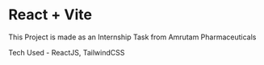 # React + Vite

This Project is made as an Internship Task from Amrutam Pharmaceuticals

Tech Used - ReactJS, TailwindCSS


